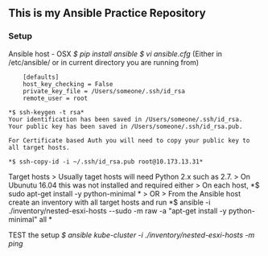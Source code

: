 ## This is my Ansible Practice Repository

### Setup
 
 Ansible host - OSX
	*$ pip install ansible*
	*$ vi ansible.cfg*    (Either in /etc/ansible/ or in current directory you are running from)


		[defaults]
		host_key_checking = False
		private_key_file = /Users/someone/.ssh/id_rsa
		remote_user = root

	*$ ssh-keygen -t rsa*
	Your identification has been saved in /Users/someone/.ssh/id_rsa.
	Your public key has been saved in /Users/someone/.ssh/id_rsa.pub.
  
  	For Certificate based Auth you will need to copy your public key to all target hosts.

  	*$ ssh-copy-id -i ~/.ssh/id_rsa.pub root@10.173.13.31*
  	
  Target hosts
  	> Usually taget hosts will need Python 2.x such as 2.7. 
  	> On Ubunutu 16.04 this was not installed and required either
  	> On each host, 
  	*$ sudo apt-get install -y python-minimal *
  	>	OR
  	> From the Ansible host create an inventory with all target hosts and run 
  	*$ ansible -i ./inventory/nested-esxi-hosts --sudo -m raw -a "apt-get install -y python-minimal" all *

  TEST the setup
  	*$ ansible kube-cluster -i ./inventory/nested-esxi-hosts -m ping*